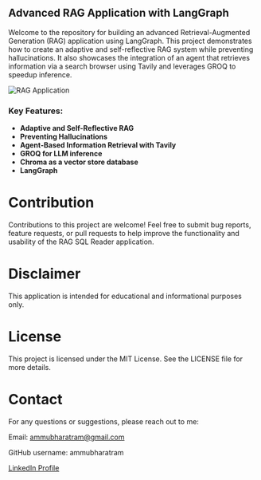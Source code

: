 ## Advanced RAG Application with LangGraph

Welcome to the repository for building an advanced Retrieval-Augmented Generation (RAG) application using LangGraph. This project demonstrates how to create an adaptive and self-reflective RAG system while preventing hallucinations. It also showcases the integration of an agent that retrieves information via a search browser using Tavily and leverages GROQ to speedup inference.

![RAG Application](images/rag.png)


### Key Features:
- **Adaptive and Self-Reflective RAG**
- **Preventing Hallucinations**
- **Agent-Based Information Retrieval with Tavily**
- **GROQ for LLM inference**
- **Chroma as a vector store database**
- **LangGraph**


# Contribution
Contributions to this project are welcome! Feel free to submit bug reports, feature requests, or pull 
requests to help improve the functionality and usability of the RAG SQL Reader application.

# Disclaimer
This application is intended for educational and informational purposes only. 


# License
This project is licensed under the MIT License. See the LICENSE file for more details.

# Contact
For any questions or suggestions, please reach out to me:

Email: ammubharatram@gmail.com

GitHub username: ammubharatram

[LinkedIn Profile](https://www.linkedin.com/in/bharatramammu/)

